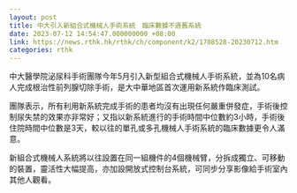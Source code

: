 ```yaml
---
layout: post
title: 中大引入新組合式機械人手術系統　臨床數據不遜舊系統
date: 2023-07-12 14:54:47.000000000 +08:00
link: https://news.rthk.hk/rthk/ch/component/k2/1708528-20230712.htm
categories: rthk
---
```


中大醫學院泌尿科手術團隊今年5月引入新型組合式機械人手術系統，並為10名病人完成根治性前列腺切除手術，是大中華地區首次運用新系統作臨床測試。

團隊表示，所有利用新系統完成手術的患者均沒有出現任何嚴重併發症，手術後控制尿失禁的效果亦非常好；又指以新系統進行的手術時間中位數約3小時，手術後住院時間中位數是3天，較以往的單孔或多孔機械人手術系統的臨床數據更令人滿意。

新組合式機械人系統將以往設置在同一組機件的4個機械臂，分拆成獨立、可移動的裝置，靈活性大幅提高，亦加設開放式控制台系統，可同步分享影像給手術室內其他人觀看。
